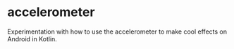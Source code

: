 # accelerometer
Experimentation with how to use the accelerometer to make cool effects on Android in Kotlin.
